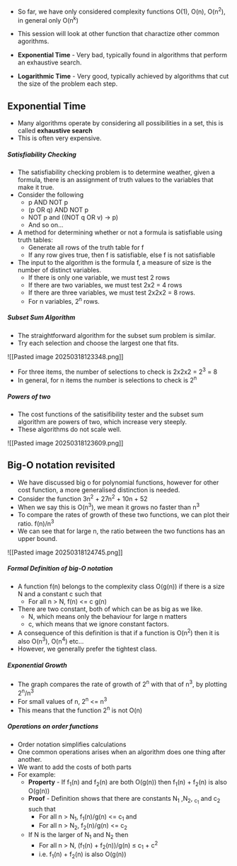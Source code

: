 - So far, we have only considered complexity functions O(1), O(n), O(n<sup>2</sup>), in general only O(n<sup>k</sup>)
- This session will look at other function that charactize other common agorithms. 

- **Exponential Time** - Very bad, typically found in algorithms that perform an exhaustive search. 
- **Logarithmic Time** - Very good, typically achieved by algorithms that cut the size of the problem each step. 

## Exponential Time

- Many algorithms operate by considering all possibilities in a set, this is called **exhaustive search**
- This is often very expensive. 

##### Satisfiability Checking

- The satisfiability checking problem is to determine weather, given a formula, there is an assignment of truth values to the variables that make it true. 
- Consider the following
	- p AND NOT p
	- (p OR q) AND NOT p
	- NOT p and ((NOT q OR v) -> p)
	- And so on...
- A method for determining whether or not a formula is satisfiable using truth tables:
	- Generate all rows of the truth table for f
	- If any row gives true, then f is satisfiable, else f is not satisfiable
- The input to the algorithm is the formula f, a measure of size is the number of distinct variables.
	- If there is only one variable, we must test 2 rows
	- If there are two variables, we must test 2x2 = 4 rows
	- If there are three variables, we must test 2x2x2 = 8 rows. 
	- For n variables, 2<sup>n</sup> rows. 

##### Subset Sum Algorithm

- The straightforward algorithm for the subset sum problem is similar. 
- Try each selection and choose the largest one that fits.

![[Pasted image 20250318123348.png]]

- For three items, the number of selections to check is 2x2x2 = 2<sup>3</sup> = 8
- In general, for n items the number is selections to check is 2<sup>n</sup>

##### Powers of two

- The cost functions of the satisifibility tester and the subset sum algorithm are powers of two, which increase very steeply. 
- These algorithms do not scale well. 

![[Pasted image 20250318123609.png]]

## Big-O notation revisited

- We have discussed big o for polynomial functions, however for other cost function, a more generalised distinction is needed. 
- Consider the function 3n<sup>2</sup> + 27n<sup>2</sup> + 10n + 52
- When we say this is O(n<sup>3</sup>), we mean it grows no faster than n<sup>3</sup> 
- To compare the rates of growth of these two functions, we can plot their ratio. f(n)/n<sup>3</sup>
- We can see that for large n, the ratio between the two functions has an upper bound. 

![[Pasted image 20250318124745.png]]

##### Formal Definition of big-O notation

- A function f(n) belongs to the complexity class O(g(n)) if there is a size N and a constant c such that 
	- For all n > N, f(n) <= c g(n)
- There are two constant, both of which can be as big as we like.
	- N, which means only the behaviour for large n matters
	- c, which means that we ignore constant factors. 
- A consequence of this definition is that if a function is O(n<sup>2</sup>) then it is also O(n<sup>3</sup>), O(n<sup>4</sup>) etc...
- However, we generally prefer the tightest class. 


##### Exponential Growth

- The graph compares the rate of growth of 2<sup>n</sup> with that of n<sup>3</sup>, by plotting 2<sup>n</sup>/n<sup>3</sup>
- For small values of n, 2<sup>n</sup> <= n<sup>3</sup>
- This means that the function 2<sup>n</sup> is not O(n)


##### Operations on order functions

- Order notation simplifies calculations
- One common operations arises when an algorithm does one thing after another. 
- We want to add the costs of both parts
- For example:
	- **Property** - If f<sub>1</sub>(n) and f<sub>2</sub>(n) are both O(g(n)) then f<sub>1</sub>(n) + f<sub>2</sub>(n) is also O(g(n))
	- **Proof** - Definition shows that there are constants N<sub>1</sub> ,N<sub>2</sub>, <sub>c<sub>1</sub></sub> and c<sub>2</sub> such that
		- For all n > N<sub>1</sub>, f<sub>1</sub>(n)/g(n) <= c<sub>1</sub> and
		- For all n > N<sub>2</sub>, f<sub>2</sub>(n)/g(n) <= c<sub>2</sub>
	- If N is the larger of N<sub>1</sub> and N<sub>2</sub> then
		-  For all n > N, (f<sub>1</sub>(n) + f<sub>2</sub>(n))/g(n) ≤ c<sub>1</sub> + c<sup>2</sup>
		- i.e. f<sub>1</sub>(n) + f<sub>2</sub>(n) is also O(g(n))

